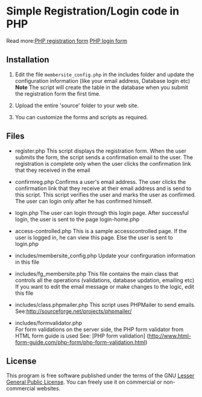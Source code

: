 # Simple Registration/Login code in PHP

Read more:[PHP registration form](http://www.html-form-guide.com/php-form/php-registration-form.html) [PHP login form](http://www.html-form-guide.com/php-form/php-login-form.html)

## Installation

1. Edit the file `membersite_config.php` in the includes folder and update the configuration information (like your email address, Database login etc)
    **Note**
    The script will create the table in the database when you submit the registration form the first time. 

2. Upload the entire 'source' folder  to your web site. 
    
3. You can customize the forms and scripts as required.

## Files

* register.php 
This script displays the registration form. When the user submits the form,
the script sends a confirmation email to the user. The registration is complete only when
the user clicks the confirmation link that they received in the email

* confirmreg.php
    Confirms a user's email address. The user clicks the confirmation link that they receive at their email address and is send to this script. This script verifies the user and  marks the user as confirmed. The user can login only after he has confirmed himself.

* login.php
    The user can login through this login page. After successful login, the user is sent to the page login-home.php
    
* access-controlled.php
This is a sample accesscontrolled page. If the user is logged in, he can view this page. Else the user is 
sent to login.php
    
* includes/membersite_config.php
Update your confirguration information in this file
    
* includes/fg_membersite.php
This file contains the main class that controls all the operations (validations, database updation, emailing etc)
If you want to edit the email message or make changes to the logic, edit this file
    
* includes/class.phpmailer.php
This script uses PHPMailer to send emails. See:http://sourceforge.net/projects/phpmailer/ 
    
* includes/formvalidator.php    
For form validations on the server side, the PHP form validator from HTML form guide is used See: [PHP form validation] (http://www.html-form-guide.com/php-form/php-form-validation.html)
    
 
## License
This program is free software published under the terms of the GNU [Lesser General Public License](http://www.gnu.org/copyleft/lesser.html).
You can freely use it on commercial or non-commercial websites. 
